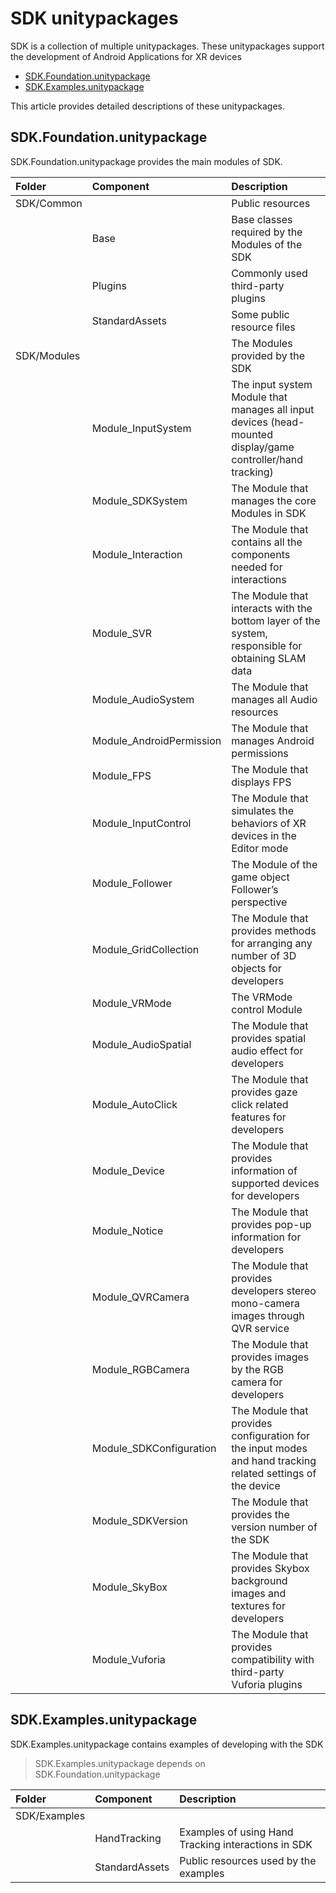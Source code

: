 # SDK unitypackages

SDK is a collection of multiple unitypackages. These unitypackages support the development of Android Applications for  XR devices

- [SDK.Foundation.unitypackage](https://github.com//UnitySDK/releases)
- [SDK.Examples.unitypackage](https://github.com//UnitySDK/releases)

This article provides detailed descriptions of these unitypackages.


## SDK.Foundation.unitypackage

SDK.Foundation.unitypackage provides the main modules of SDK.

| Folder | Component | Description |
| :--- | :--- | :--- |
| SDK/Common | | Public resources |
|  | Base | Base classes required by the Modules of the SDK |
| | Plugins | Commonly used third-party plugins |
|  | StandardAssets           | Some public resource files |
| SDK/Modules |  | The Modules provided by the SDK |
| | Module_InputSystem | The input system Module that manages all input devices (head-mounted display/game controller/hand tracking) |
| | Module_SDKSystem | The Module that manages the core Modules in SDK |
|  | Module_Interaction       | The Module that contains all the components needed for interactions |
|  | Module_SVR | The Module that interacts with the bottom layer of the system, responsible for obtaining SLAM data |
| | Module_AudioSystem | The Module that manages all Audio resources |
| | Module_AndroidPermission | The Module that manages Android permissions |
| | Module_FPS | The Module that displays FPS |
| | Module_InputControl | The Module that simulates the behaviors of XR devices in the Editor mode |
|  | Module_Follower | The Module of the game object Follower’s perspective |
| | Module_GridCollection | The Module that provides methods for arranging any number of 3D objects for developers |
| | Module_VRMode | The VRMode control Module |
| | Module_AudioSpatial | The Module that provides spatial audio effect for developers |
| | Module_AutoClick | The Module that provides gaze click related features for developers |
| | Module_Device | The Module that provides information of supported devices for developers |
| | Module_Notice | The Module that provides pop-up information for developers |
| | Module_QVRCamera | The Module that provides developers  stereo mono-camera images through QVR service |
| | Module_RGBCamera | The Module that provides images by the RGB camera for developers |
| | Module_SDKConfiguration | The Module that provides configuration for the input modes and hand tracking related settings of the device |
| | Module_SDKVersion | The Module that provides the version number of the SDK |
| | Module_SkyBox | The Module that provides Skybox background images and textures for developers |
| | Module_Vuforia | The Module that provides compatibility with third-party Vuforia plugins |



## SDK.Examples.unitypackage

SDK.Examples.unitypackage contains examples of developing with the SDK

> SDK.Examples.unitypackage depends on SDK.Foundation.unitypackage

| Folder | Component | Description |
| :--- | :--- | :--- |
| SDK/Examples | |  |
| | HandTracking | Examples of using Hand Tracking  interactions in SDK |
| | StandardAssets | Public resources used by the examples |


